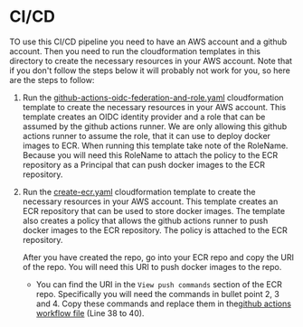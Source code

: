 # CI/CD

TO use this CI/CD pipeline you need to have an AWS account and a github account. Then you need to run the cloudformation templates in this directory to create the necessary resources in your AWS account. Note that if you don't follow the steps below it will probably not work for you, so here are the steps to follow:

1. Run the [github-actions-oidc-federation-and-role.yaml](./github-actions-oidc-federation-and-role.yaml) cloudformation template to create the necessary resources in your AWS account. This template creates an OIDC identity provider and a role that can be assumed by the github actions runner. We are only allowing this github actions runner to assume the role, that it can use to deploy docker images to ECR. When running this template take note of the RoleName. Because you will need this RoleName to attach the policy to the ECR repository as a Principal that can push docker images to the ECR repository.

2. Run the [create-ecr.yaml](./create-ecr.yaml) cloudformation template to create the necessary resources in your AWS account. This template creates an ECR repository that can be used to store docker images. The template also creates a policy that allows the github actions runner to push docker images to the ECR repository. The policy is attached to the ECR repository.

    After you have created the repo, go into your ECR repo and copy the URI of the repo. You will need this URI to push docker images to the repo.

    - You can find the URI in the `View push commands` section of the ECR repo. Specifically you will need the commands in bullet point 2, 3 and 4. Copy these commands and replace them in the[github actions workflow file](../../.github/workflows/push-to-ecr.yaml) (Line 38 to 40).
